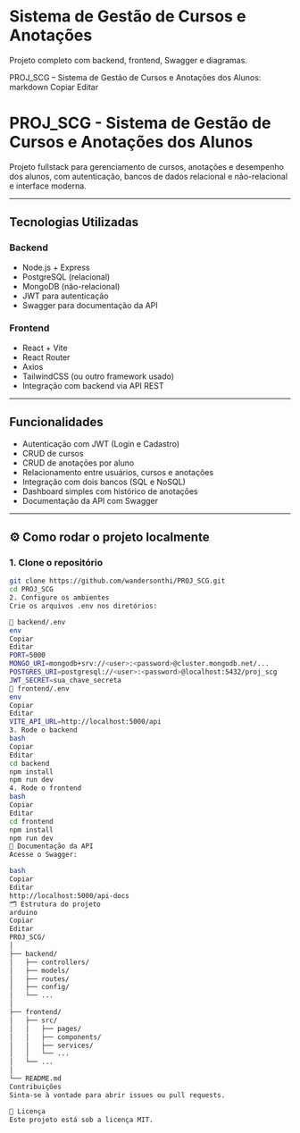# Sistema de Gestão de Cursos e Anotações

Projeto completo com backend, frontend, Swagger e diagramas.

PROJ_SCG – Sistema de Gestão de Cursos e Anotações dos Alunos:
markdown
Copiar
Editar
# PROJ_SCG - Sistema de Gestão de Cursos e Anotações dos Alunos

Projeto fullstack para gerenciamento de cursos, anotações e desempenho dos alunos, com autenticação, bancos de dados relacional e não-relacional e interface moderna.

---

##  Tecnologias Utilizadas

###  Backend
- Node.js + Express
- PostgreSQL (relacional)
- MongoDB (não-relacional)
- JWT para autenticação
- Swagger para documentação da API

### Frontend
- React + Vite
- React Router
- Axios
- TailwindCSS (ou outro framework usado)
- Integração com backend via API REST

---

##  Funcionalidades

- Autenticação com JWT (Login e Cadastro)
- CRUD de cursos
- CRUD de anotações por aluno
- Relacionamento entre usuários, cursos e anotações
- Integração com dois bancos (SQL e NoSQL)
- Dashboard simples com histórico de anotações
- Documentação da API com Swagger

---

## ⚙️ Como rodar o projeto localmente

### 1. Clone o repositório

```bash
git clone https://github.com/wandersonthi/PROJ_SCG.git
cd PROJ_SCG
2. Configure os ambientes
Crie os arquivos .env nos diretórios:

📁 backend/.env
env
Copiar
Editar
PORT=5000
MONGO_URI=mongodb+srv://<user>:<password>@cluster.mongodb.net/...
POSTGRES_URI=postgresql://<user>:<password>@localhost:5432/proj_scg
JWT_SECRET=sua_chave_secreta
📁 frontend/.env
env
Copiar
Editar
VITE_API_URL=http://localhost:5000/api
3. Rode o backend
bash
Copiar
Editar
cd backend
npm install
npm run dev
4. Rode o frontend
bash
Copiar
Editar
cd frontend
npm install
npm run dev
📘 Documentação da API
Acesse o Swagger:

bash
Copiar
Editar
http://localhost:5000/api-docs
🗂 Estrutura do projeto
arduino
Copiar
Editar
PROJ_SCG/
│
├── backend/
│   ├── controllers/
│   ├── models/
│   ├── routes/
│   ├── config/
│   └── ...
│
├── frontend/
│   ├── src/
│   │   ├── pages/
│   │   ├── components/
│   │   ├── services/
│   │   └── ...
│   └── ...
│
└── README.md
Contribuições
Sinta-se à vontade para abrir issues ou pull requests.

🧾 Licença
Este projeto está sob a licença MIT.

